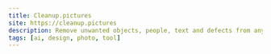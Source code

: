 ```yaml
---
title: Cleanup.pictures
site: https://cleanup.pictures
description: Remove unwanted objects, people, text and defects from any picture for free.
tags: [ai, design, photo, tool]
---
```


